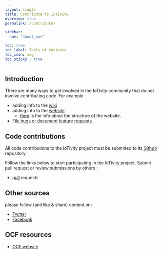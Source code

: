 ```yaml
---
layout: single
title: Contribute to IoTivivy
overview: true
permalink: /contribute/

sidebar:
  nav: "about_nav"

toc: true
toc_label: Table of Contents
toc_icon: cog
toc_sticky : true
---
```


## Introduction

There are many ways to get involved in the IoTivity community that do not involve contributing code.
For example :
- adding info to the [wiki](https://github.com/iotivity/iotivity-lite/wiki)
- adding info to the [website](https://github.com/iotivity/iotivity.github.io)
  - [Here](https://github.com/iotivity/iotivity.github.io/wiki) is the info about the structure of the website.
- [File bugs or document feature requests](https://github.com/iotivity/iotivity-lite/issues)

## Code contributions

All code contributions to the IoTivity project must be submitted to its [Github](https://github.com/iotivity/iotivity-lite) repository.

Follow the links below to start participating in the IoTivity project.
Submit pull request or review submissions by others :
- [pull](https://github.com/iotivity/iotivity-lite/pulls) requests

## Other sources

please follow (and like & share) content on:
- [Twitter](https://twitter.com/IoTivity)
- [Facebook](https://www.facebook.com/iotivity)

## OCF resources

- [OCF website](https://openconnectivity.org/)